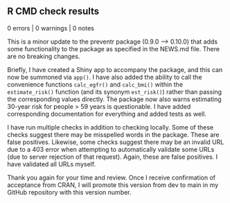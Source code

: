 ## R CMD check results

0 errors | 0 warnings | 0 notes

This is a minor update to the preventr package (0.9.0 --> 0.10.0) that adds 
some functionality to the package as specified in the NEWS.md file. There are 
no breaking changes. 

Briefly, I have created a Shiny app to accompany the package, and this can now 
be summoned via `app()`. I have also added the ability to call the
convenience functions `calc_egfr()` and `calc_bmi()` within the 
`estimate_risk()` function (and its synonym `est_risk()`) rather than passing 
the corresponding values directly. The package now also warns estimating 30-year risk for people > 59 years is questionable. I have added corresponding 
documentation for everything and added tests as well.

I have run multiple checks in addition to checking locally. Some of these checks suggest there may be misspelled words in the package. These are false positives.
Likewise, some checks suggest there may be an invalid URL due to a 403 error
when attempting to automatically validate some URLs (due to server rejection
of that request). Again, these are false positives. I have validated all URLs
myself.

Thank you again for your time and review. Once I receive confirmation of 
acceptance from CRAN, I will promote this version from dev to main in my GitHub repository with this version number.
